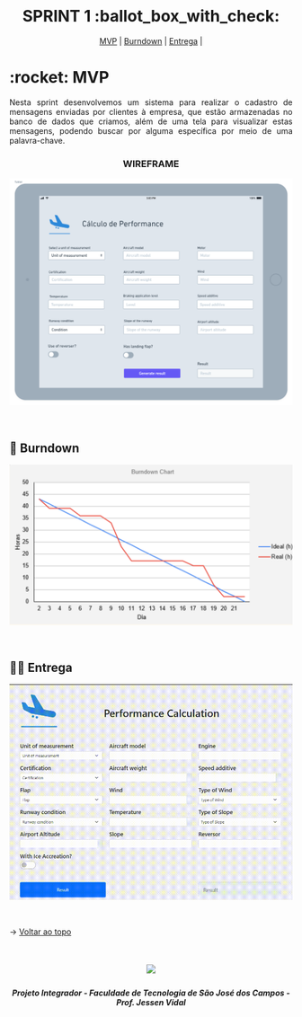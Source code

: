 
<br id="topo">
 
<h1 align="center"> SPRINT 1 :ballot_box_with_check: </h1>

<p align="center">
    <a href="#mvp">MVP</a> | 
    <a href="#burndown">Burndown</a> | 
    <a href="#entrega">Entrega</a> | 
</p>
<span id="mvp">
 
<h1> :rocket: MVP </h1>
<p align="justify">Nesta sprint desenvolvemos um sistema para realizar o cadastro de mensagens enviadas por clientes à empresa, que estão armazenadas no banco de dados que criamos, além de uma tela para visualizar estas mensagens, podendo buscar por alguma específica por meio de uma palavra-chave.</p>
  
  
 <h3 align="center"> WIREFRAME </h3>
<p align="center"> <img src = "../imagens/Protótipo - Página de Cálculo.png"></p>
<br>
  
<span id="burndown">
 
## :pushpin: Burndown
<p align="center"> <img src = "../imagens/burndown1sprint.png"></p>
<br>

  
 <span id="entrega">
 
## 👩‍💻 Entrega
<p align="center"> <img src = "../imagens/video-primeiraentrega.gif"></p>
<br>
   
  → [Voltar ao topo](#topo)
<h1 align="center"> <img src = "https://fatecsjc-prd.azurewebsites.net/images/logo/fatecsjc_400x192.png" height="70"  align="auto">
<h5 align="center"> Projeto Integrador - Faculdade de Tecnologia de São José dos Campos - Prof. Jessen Vidal </h5>
